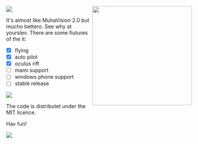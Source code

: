 <img src="http://i.imgur.com/uc282wd.png" width=270 align="right">

<img src="http://i.imgur.com/dezFC7R.gif">

It's almost like MuhaVision 2.0 but mucho bettero. See why at yourslev. There are some fiutures of the it:

- [x] flying
- [x] auto pilot
- [x] oculus rift
- [ ] mami support
- [ ] windows phone support
- [ ] stable release

<img src="http://i.imgur.com/aw0QuDg.gif">

The code is distributet under the MIT licence.

Hav fun!

<img src="http://www.gifbin.com/bin/500824yu29.gif">

